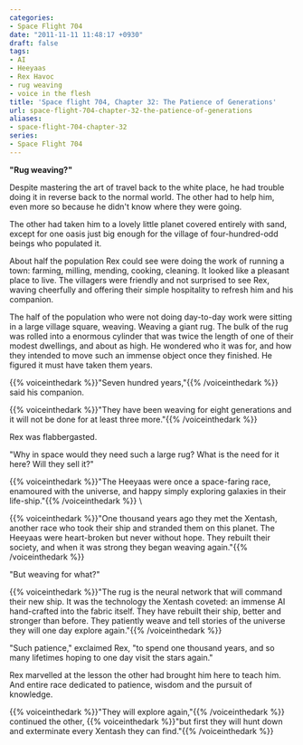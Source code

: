 ```yaml
---
categories:
- Space Flight 704
date: "2011-11-11 11:48:17 +0930"
draft: false
tags:
- AI
- Heeyaas
- Rex Havoc
- rug weaving
- voice in the flesh
title: 'Space flight 704, Chapter 32: The Patience of Generations'
url: space-flight-704-chapter-32-the-patience-of-generations
aliases:
- space-flight-704-chapter-32
series:
- Space Flight 704
---
```

**"Rug weaving?"**

Despite mastering the art of travel back to the white place, he had trouble doing it in reverse back to the normal world. The other had to help him, even more so because he didn't know where they were going.

The other had taken him to a lovely little planet covered entirely with sand, except for one oasis just big enough for the village of four-hundred-odd beings who populated it.

About half the population Rex could see were doing the work of running a town: farming, milling, mending, cooking, cleaning. It looked like a pleasant place to live. The villagers were friendly and not surprised to see Rex, waving cheerfully and offering their simple hospitality to refresh him and his companion.

The half of the population who were not doing day-to-day work were sitting in a large village square, weaving. Weaving a giant rug. The bulk of the rug was rolled into a enormous cylinder that was twice the length of one of their modest dwellings, and about as high. He wondered who it was for, and how they intended to move such an immense object once they finished. He figured it must have taken them years.

{{% voiceinthedark %}}"Seven hundred years,"{{% /voiceinthedark %}} said his companion.

{{% voiceinthedark %}}"They have been weaving for eight generations and it will not be done for at least three more."{{% /voiceinthedark %}}

Rex was flabbergasted.

"Why in space would they need such a large rug? What is the need for it here? Will they sell it?"

{{% voiceinthedark %}}"The Heeyaas were once a space-faring race, enamoured with the universe, and happy simply exploring galaxies in their life-ship."{{% /voiceinthedark %}}
\

{{% voiceinthedark %}}"One thousand years ago they met the Xentash, another race who took their ship and stranded them on this planet. The Heeyaas were heart-broken but never without hope. They rebuilt their society, and when it was strong they began weaving again."{{% /voiceinthedark %}}

"But weaving for what?"

{{% voiceinthedark %}}"The rug is the neural network that will command their new ship. It was the technology the Xentash coveted: an immense AI hand-crafted into the fabric itself. They have rebuilt their ship, better and stronger than before. They patiently weave and tell stories of the universe they will one day explore again."{{% /voiceinthedark %}}

"Such patience," exclaimed Rex, "to spend one thousand years, and so many lifetimes hoping to one day visit the stars again."

Rex marvelled at the lesson the other had brought him here to teach him. And entire race dedicated to patience, wisdom and the pursuit of knowledge.

{{% voiceinthedark %}}"They will explore again,"{{% /voiceinthedark %}} continued the other, {{% voiceinthedark %}}"but first they will hunt down and exterminate every Xentash they can find."{{% /voiceinthedark %}}
